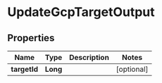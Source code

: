 

# UpdateGcpTargetOutput


## Properties

Name | Type | Description | Notes
------------ | ------------- | ------------- | -------------
**targetId** | **Long** |  |  [optional]



